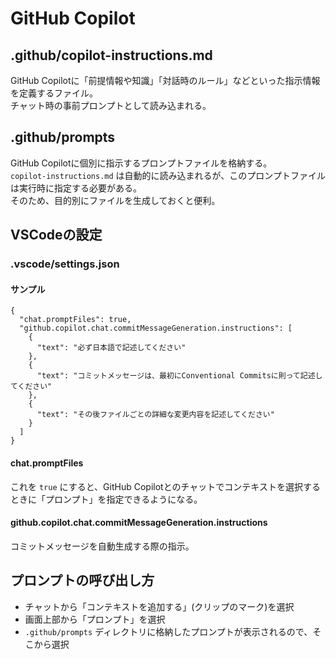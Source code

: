 # GitHub Copilot
## .github/copilot-instructions.md
GitHub Copilotに「前提情報や知識」「対話時のルール」などといった指示情報を定義するファイル。  
チャット時の事前プロンプトとして読み込まれる。  

## .github/prompts
GitHub Copilotに個別に指示するプロンプトファイルを格納する。  
`copilot-instructions.md` は自動的に読み込まれるが、このプロンプトファイルは実行時に指定する必要がある。  
そのため、目的別にファイルを生成しておくと便利。  

## VSCodeの設定
### .vscode/settings.json
#### サンプル

```json:
{
  "chat.promptFiles": true,
  "github.copilot.chat.commitMessageGeneration.instructions": [
    {
      "text": "必ず日本語で記述してください"
    },
    {
      "text": "コミットメッセージは、最初にConventional Commitsに則って記述してください"
    },
    {
      "text": "その後ファイルごとの詳細な変更内容を記述してください"
    }
  ]
}
```

#### chat.promptFiles
これを `true` にすると、GitHub Copilotとのチャットでコンテキストを選択するときに「プロンプト」を指定できるようになる。  

#### github.copilot.chat.commitMessageGeneration.instructions
コミットメッセージを自動生成する際の指示。  

## プロンプトの呼び出し方
- チャットから「コンテキストを追加する」(クリップのマーク)を選択
- 画面上部から「プロンプト」を選択
- `.github/prompts` ディレクトリに格納したプロンプトが表示されるので、そこから選択

